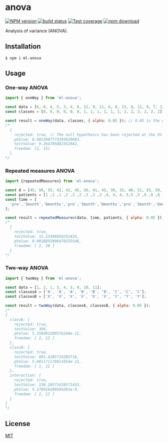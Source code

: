# anova

[![NPM version][npm-image]][npm-url]
[![build status][ci-image]][ci-url]
[![Test coverage][codecov-image]][codecov-url]
[![npm download][download-image]][download-url]

Analysis of variance (ANOVA).

## Installation

`$ npm i ml-anova`

## Usage

### One-way ANOVA

```js
import { oneWay } from 'ml-anova';

const data = [6, 8, 4, 5, 3, 4, 8, 12, 9, 11, 6, 8, 13, 9, 11, 8, 7, 12];
const classes = [0, 0, 0, 0, 0, 0, 1, 1, 1, 1, 1, 1, 2, 2, 2, 2, 2, 2];

const result = oneWay(data, classes, { alpha: 0.05 }); // 0.05 is the default value for the alpha option
/*
  {
    rejected: true, // The null hypothesis has been rejected at the 5% significance level.
    pValue: 0.0023987773293929083,
    testValue: 9.264705882352942,
    freedom: [2, 15]
  }
*/
```

### Repeated measures ANOVA

```js
import {repeatedMeasures} from 'ml-anova';

const d = [45, 50, 55, 42, 42, 45, 36, 41, 43, 39, 35, 40, 51, 55, 59, 44, 49, 56];
const patients = [1 ,1 ,1 ,2 ,2 ,2 ,3 ,3 ,3 ,4, 4, 4, 5,5 ,5 ,6 ,6 ,6 ];
const time = [
  'pre','3month','6months','pre','3month','6months','pre','3month','6months','pre','3month','6months','pre','3month','6months','pre','3month','6months'
];

const result = repeatedMeasures(data, time, patients, { alpha: 0.05 });
/*
  {
    rejected: true,
    testValue: 12.53398058252424,
    pValue: 0.0018855906470255546,
    freedom: [ 2, 10 ]
  }
*/
```

### Two-way ANOVA

```js
import { twoWay } from 'ml-anova';

const data = [1, 2, 1, 3, 4, 5, 9, 10, 11];
const classesA = ['A', 'A', 'A', 'B', 'B', 'B', 'C', 'C', 'C'];
const classesB = ['X', 'X', 'X', 'X', 'X', 'X', 'Y', 'Y', 'Y'];

const result = twoWay(data, classesA, classesB, { alpha: 0.05 });
/*
{
  classA: {
    rejected: true,
    testValue: 304,
    pValue: 5.256992280576244e-11,
    freedom: [ 2, 12 ]
  },
  classB: {
    rejected: true,
    testValue: 691.4285714285716,
    pValue: 5.601171179813454e-12,
    freedom: [ 1, 12 ]
  },
  interaction: {
    rejected: true,
    testValue: 138.28571428571433,
    pValue: 5.170916200594281e-9,
    freedom: [ 2, 12 ]
  }
}
*/
````

## License

[MIT](./LICENSE)

[npm-image]: https://img.shields.io/npm/v/ml-anova.svg
[npm-url]: https://www.npmjs.com/package/ml-anova
[ci-image]: https://github.com/mljs/anova/workflows/Node.js%20CI/badge.svg?branch=master
[ci-url]: https://github.com/mljs/anova/actions?query=workflow%3A%22Node.js+CI%22
[codecov-image]: https://img.shields.io/codecov/c/github/mljs/anova.svg
[codecov-url]: https://codecov.io/gh/mljs/anova
[download-image]: https://img.shields.io/npm/dm/ml-anova.svg
[download-url]: https://www.npmjs.com/package/ml-anova
